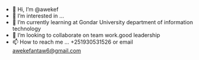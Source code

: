 - 👋 Hi, I’m @awekef
- 👀 I’m interested in ...
- 🌱 I’m currently learning at Gondar University department of information technology
- 💞️ I’m looking to collaborate on team work.good leadership
- 📫 How to reach me ...
+251930531526 or email awekefantaw6@gmail.com
<!---
awekef/awekef is a ✨ special ✨ repository because its `README.md` (this file) appears on your GitHub profile.
You can click the Preview link to take a look at your changes.
--->
